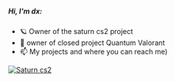 

##### Hi, I'm dx:

- 🪐 Owner of the saturn cs2 project
- :test_tube: owner of closed project Quantum Valorant
- :mailbox: My projects and where you can reach me)

  
[![Saturn cs2](https://img.shields.io/discord/1158938943702700062)](https://discord.gg/y7xQRBqpB4)

 
